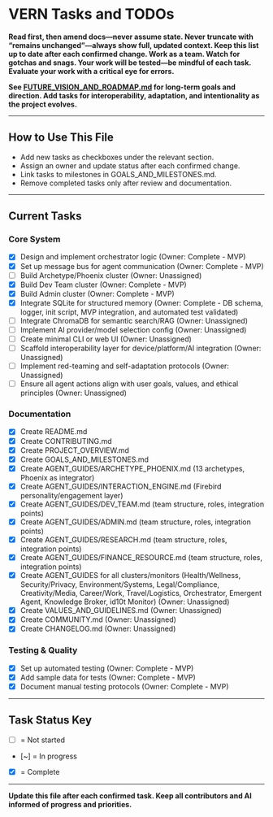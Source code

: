 # VERN Tasks and TODOs

**Read first, then amend docs—never assume state. Never truncate with “remains unchanged”—always show full, updated context. Keep this list up to date after each confirmed change. Work as a team. Watch for gotchas and snags. Your work will be tested—be mindful of each task. Evaluate your work with a critical eye for errors.**

**See [FUTURE_VISION_AND_ROADMAP.md](FUTURE_VISION_AND_ROADMAP.md) for long-term goals and direction. Add tasks for interoperability, adaptation, and intentionality as the project evolves.**

---

## How to Use This File

- Add new tasks as checkboxes under the relevant section.
- Assign an owner and update status after each confirmed change.
- Link tasks to milestones in GOALS_AND_MILESTONES.md.
- Remove completed tasks only after review and documentation.

---

## Current Tasks

### Core System

- [x] Design and implement orchestrator logic (Owner: Complete - MVP)
- [x] Set up message bus for agent communication (Owner: Complete - MVP)
- [ ] Build Archetype/Phoenix cluster (Owner: Unassigned)
- [x] Build Dev Team cluster (Owner: Complete - MVP)
- [x] Build Admin cluster (Owner: Complete - MVP)
- [x] Integrate SQLite for structured memory (Owner: Complete - DB schema, logger, init script, MVP integration, and automated test validated)
- [ ] Integrate ChromaDB for semantic search/RAG (Owner: Unassigned)
- [ ] Implement AI provider/model selection config (Owner: Unassigned)
- [ ] Create minimal CLI or web UI (Owner: Unassigned)
- [ ] Scaffold interoperability layer for device/platform/AI integration (Owner: Unassigned)
- [ ] Implement red-teaming and self-adaptation protocols (Owner: Unassigned)
- [ ] Ensure all agent actions align with user goals, values, and ethical principles (Owner: Unassigned)

### Documentation

- [x] Create README.md
- [x] Create CONTRIBUTING.md
- [x] Create PROJECT_OVERVIEW.md
- [x] Create GOALS_AND_MILESTONES.md
- [x] Create AGENT_GUIDES/ARCHETYPE_PHOENIX.md (13 archetypes, Phoenix as integrator)
- [x] Create AGENT_GUIDES/INTERACTION_ENGINE.md (Firebird personality/engagement layer)
- [x] Create AGENT_GUIDES/DEV_TEAM.md (team structure, roles, integration points)
- [x] Create AGENT_GUIDES/ADMIN.md (team structure, roles, integration points)
- [x] Create AGENT_GUIDES/RESEARCH.md (team structure, roles, integration points)
- [x] Create AGENT_GUIDES/FINANCE_RESOURCE.md (team structure, roles, integration points)
- [x] Create AGENT_GUIDES for all clusters/monitors (Health/Wellness, Security/Privacy, Environment/Systems, Legal/Compliance, Creativity/Media, Career/Work, Travel/Logistics, Orchestrator, Emergent Agent, Knowledge Broker, id10t Monitor) (Owner: Unassigned)
- [x] Create VALUES_AND_GUIDELINES.md (Owner: Unassigned)
- [x] Create COMMUNITY.md (Owner: Unassigned)
- [x] Create CHANGELOG.md (Owner: Unassigned)

### Testing & Quality

- [x] Set up automated testing (Owner: Complete - MVP)
- [x] Add sample data for tests (Owner: Complete - MVP)
- [x] Document manual testing protocols (Owner: Complete - MVP)

---

## Task Status Key

- [ ] = Not started
- [~] = In progress
- [x] = Complete

---

**Update this file after each confirmed task. Keep all contributors and AI informed of progress and priorities.**
